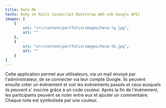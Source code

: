 ```yaml
---
title: Rate Me
techs: Ruby on Rails JavaScript Bootstrap AWS-sdk Google API]
images: [
    {
        src: "src/content/portfolio/images/hexa-lg.jpg",
        alt: ""  
    },
    {
        src: "src/content/portfolio/images/hexa-tb.jpg",
        alt: ""
    }
]
---
```


Cette application permet aux utilisateurs, via un mail envoyé par l'administrateur, de se connecter via leur compte Google. Ils peuvent ensuite créer un évènement et voir les évènements passés et ceux auxquels ils peuvent s' inscrire grâce à un code couleur. Après la fin de l'évènement, les participants peuvent se noter entre eux et ajouter un commentaire. Chaque note est symbolisée par une couleur.
